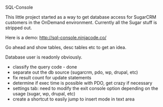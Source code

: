 SQL-Console

This little project started as a way to get database access for SugarCRM customers in the OnDemand environment.
Currently all the Sugar stuff is stripped out.

Here is a demo: http://sql-console.ninjacode.co/

Go ahead and show tables, desc tables etc to get an idea.

Database user is readonly obviously.


* classify the query code - done
* separate out the db source (sugarcrm, pdo, wp, drupal, etc)
* fix result count for update statements
* determine if exec time is possible with PDO, get crazy if necessary
* settings tab: need to modify the exit console option depending on the usage (sugar, wp, drupal, etc)
* create a shortcut to easily jump to insert mode in text area